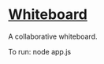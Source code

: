 # [Whiteboard](http://whiteboard.indspenceable.com)

A collaborative whiteboard.

To run:
    node app.js
